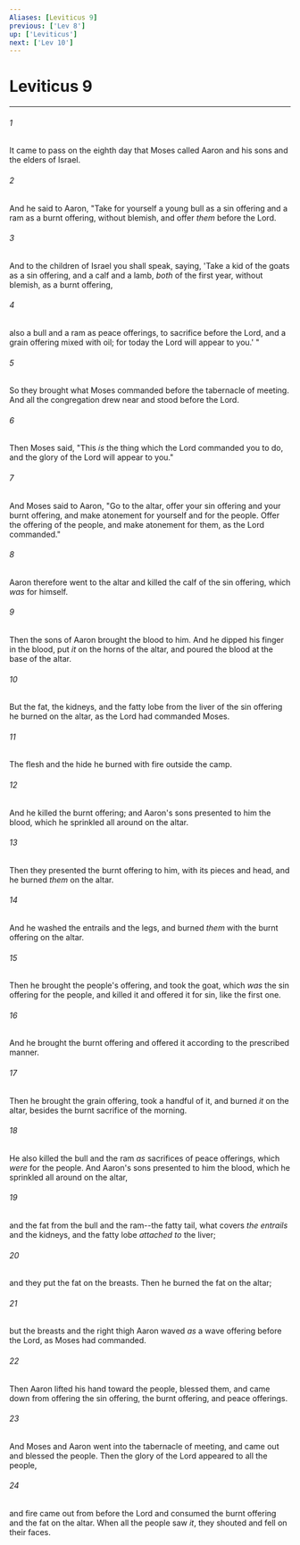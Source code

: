 ```yaml
---
Aliases: [Leviticus 9]
previous: ['Lev 8']
up: ['Leviticus']
next: ['Lev 10']
---
```

# Leviticus 9

***


###### 1 
It came to pass on the eighth day that Moses called Aaron and his sons and the elders of Israel. 

###### 2 
And he said to Aaron, "Take for yourself a young bull as a sin offering and a ram as a burnt offering, without blemish, and offer _them_ before the Lord. 

###### 3 
And to the children of Israel you shall speak, saying, 'Take a kid of the goats as a sin offering, and a calf and a lamb, _both_ of the first year, without blemish, as a burnt offering, 

###### 4 
also a bull and a ram as peace offerings, to sacrifice before the Lord, and a grain offering mixed with oil; for today the Lord will appear to you.' " 

###### 5 
So they brought what Moses commanded before the tabernacle of meeting. And all the congregation drew near and stood before the Lord. 

###### 6 
Then Moses said, "This _is_ the thing which the Lord commanded you to do, and the glory of the Lord will appear to you." 

###### 7 
And Moses said to Aaron, "Go to the altar, offer your sin offering and your burnt offering, and make atonement for yourself and for the people. Offer the offering of the people, and make atonement for them, as the Lord commanded." 

###### 8 
Aaron therefore went to the altar and killed the calf of the sin offering, which _was_ for himself. 

###### 9 
Then the sons of Aaron brought the blood to him. And he dipped his finger in the blood, put _it_ on the horns of the altar, and poured the blood at the base of the altar. 

###### 10 
But the fat, the kidneys, and the fatty lobe from the liver of the sin offering he burned on the altar, as the Lord had commanded Moses. 

###### 11 
The flesh and the hide he burned with fire outside the camp. 

###### 12 
And he killed the burnt offering; and Aaron's sons presented to him the blood, which he sprinkled all around on the altar. 

###### 13 
Then they presented the burnt offering to him, with its pieces and head, and he burned _them_ on the altar. 

###### 14 
And he washed the entrails and the legs, and burned _them_ with the burnt offering on the altar. 

###### 15 
Then he brought the people's offering, and took the goat, which _was_ the sin offering for the people, and killed it and offered it for sin, like the first one. 

###### 16 
And he brought the burnt offering and offered it according to the prescribed manner. 

###### 17 
Then he brought the grain offering, took a handful of it, and burned _it_ on the altar, besides the burnt sacrifice of the morning. 

###### 18 
He also killed the bull and the ram _as_ sacrifices of peace offerings, which _were_ for the people. And Aaron's sons presented to him the blood, which he sprinkled all around on the altar, 

###### 19 
and the fat from the bull and the ram--the fatty tail, what covers _the entrails_ and the kidneys, and the fatty lobe _attached to_ the liver; 

###### 20 
and they put the fat on the breasts. Then he burned the fat on the altar; 

###### 21 
but the breasts and the right thigh Aaron waved _as_ a wave offering before the Lord, as Moses had commanded. 

###### 22 
Then Aaron lifted his hand toward the people, blessed them, and came down from offering the sin offering, the burnt offering, and peace offerings. 

###### 23 
And Moses and Aaron went into the tabernacle of meeting, and came out and blessed the people. Then the glory of the Lord appeared to all the people, 

###### 24 
and fire came out from before the Lord and consumed the burnt offering and the fat on the altar. When all the people saw _it_, they shouted and fell on their faces.
